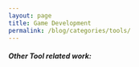 ```yaml
---
layout: page
title: Game Development
permalink: /blog/categories/tools/
---
```


<h5> Other Tool related work: </h5>

<div class="card">

</div>

